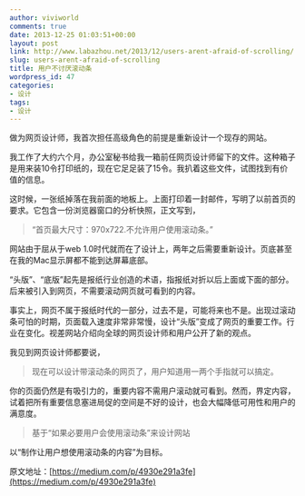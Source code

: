 ```yaml
---
author: viviworld
comments: true
date: 2013-12-25 01:03:51+00:00
layout: post
link: http://www.labazhou.net/2013/12/users-arent-afraid-of-scrolling/
slug: users-arent-afraid-of-scrolling
title: 用户不讨厌滚动条
wordpress_id: 47
categories:
- 设计
tags:
- 设计
---
```


做为网页设计师，我首次担任高级角色的前提是重新设计一个现存的网站。  


我工作了大约六个月，办公室秘书给我一箱前任网页设计师留下的文件。这种箱子是用来装10令打印纸的，现在它足足装了15令。我扒着这些文件，试图找到有价值的信息。

这时候，一张纸掉落在我前面的地板上。上面打印着一封邮件，写明了以前首页的要求。它包含一份浏览器窗口的分析快照，正文写到，

<blockquote>“首页最大尺寸：970x722.不允许用户使用滚动条。”  

> 
> </blockquote>

网站由于屈从于web 1.0时代就而在了设计上，两年之后需要重新设计。页底甚至在我的Mac显示屏都不能到达屏幕底部。

“头版”、“底版”起先是报纸行业创造的术语，指报纸对折以后上面或下面的部分。后来被引入到网页，不需要滚动网页就可看到的内容。

事实上，网页不属于报纸时代的一部分，过去不是，可能将来也不是。出现过滚动条可怕的时期，页面载入速度非常非常慢，设计“头版”变成了网页的重要工作。行业在变化。视差网站介绍向全球的网页设计师和用户公开了新的观点。

我见到网页设计师都要说，

<blockquote>现在可以设计带滚动条的网页了，用户知道用一两个手指就可以搞定。  

> 
> </blockquote>

你的页面仍然是有吸引力的，重要内容不需用户滚动就可看到。然而，界定内容，试着把所有重要信息塞进局促的空间是不好的设计，也会大幅降低可用性和用户的满意度。

<blockquote>基于“如果必要用户会使用滚动条”来设计网站  

> 
> </blockquote>

以“制作让用户想使用滚动条的内容”为目标。

  


原文地址：[https://medium.com/p/4930e291a3fe](https://medium.com/p/4930e291a3fe)

  

